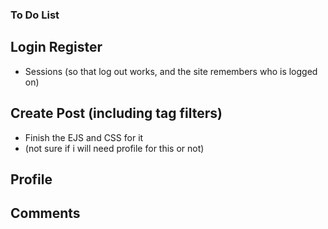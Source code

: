 ### To Do List
## Login Register
- Sessions (so that log out works, and the site remembers who is logged on)

## Create Post (including tag filters)
- Finish the EJS and CSS for it
- (not sure if i will need profile for this or not)

## Profile
## Comments
